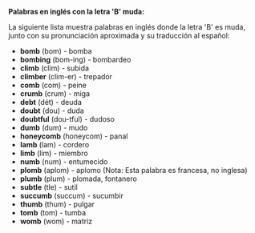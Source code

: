 

**Palabras en inglés con la letra 'B' muda:**

La siguiente lista muestra palabras en inglés donde la letra 'B' es muda, junto con su pronunciación aproximada y su traducción al español:

*   **bomb** (bom) - bomba
*   **bombing** (bom-ing) - bombardeo
*   **climb** (clim) - subida
*   **climber** (clim-er) - trepador
*   **comb** (com) - peine
*   **crumb** (crum) - miga
*   **debt** (dét) - deuda
*   **doubt** (dou) - duda
*   **doubtful** (dou-tful) - dudoso
*   **dumb** (dum) - mudo
*   **honeycomb** (honeycom) - panal
*   **lamb** (lam) - cordero
*   **limb** (lim) - miembro
*   **numb** (num) - entumecido
*   **plomb** (aplom) - aplomo (Nota: Esta palabra es francesa, no inglesa)
*   **plumb** (plum) - plomada, fontanero
*   **subtle** (tle) - sutil
*   **succumb** (succum) - sucumbir
*   **thumb** (thum) - pulgar
*   **tomb** (tom) - tumba
*   **womb** (wom) - matriz


